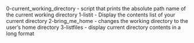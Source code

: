 0-current_working_directory - script that prints the absolute path name of the current working directory
1-listit - Display the contents list of your current directory
2-bring_me_home - changes the working directory to the user’s home directory
3-listfiles - display current directory contents in a long format
